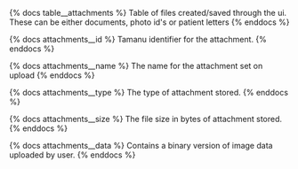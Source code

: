 {% docs table__attachments %}
Table of files created/saved through the ui. These can be either documents, photo id's or patient letters
{% enddocs %}

{% docs attachments__id %}
Tamanu identifier for the attachment.
{% enddocs %}

{% docs attachments__name %}
The name for the attachment set on upload
{% enddocs %}

{% docs attachments__type %}
The type of attachment stored.
{% enddocs %}

{% docs attachments__size %}
The file size in bytes of attachment stored.
{% enddocs %}

{% docs attachments__data %}
Contains a binary version of image data uploaded by user.
{% enddocs %}
